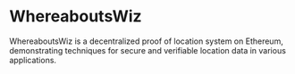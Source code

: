 # WhereaboutsWiz
WhereaboutsWiz is a decentralized proof of location system on Ethereum, demonstrating techniques for secure and verifiable location data in various applications.
